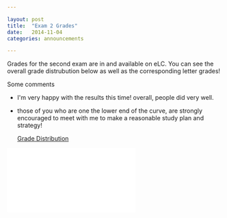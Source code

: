```yaml
---

layout: post
title:  "Exam 2 Grades"
date:   2014-11-04
categories: announcements 

---
```


Grades for the second exam are in and available on eLC. You can see the overall grade distrubution below as well as the corresponding letter grades!

Some comments

 - I'm very happy with the results this time! overall, people did very well. 
 - those of you who are one the lower end of the curve, are strongly encouraged to meet with me to make a reasonable study plan and strategy!

	[Grade Distribution][grades]

![Grade Distribution](/calc2/exam2_grade_distribution.pdf)

[grades]: /calc2/exam2_grade_distribution.pdf

